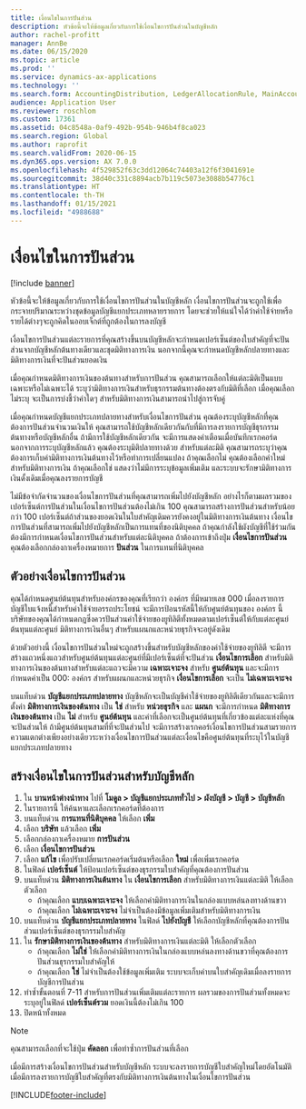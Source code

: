 ```yaml
---
title: เงื่อนไขในการปันส่วน
description: หัวข้อนี้จะให้ข้อมูลเกี่ยวกับการใช้เงื่อนไขการปันส่วนในบัญชีหลัก
author: rachel-profitt
manager: AnnBe
ms.date: 06/15/2020
ms.topic: article
ms.prod: ''
ms.service: dynamics-ax-applications
ms.technology: ''
ms.search.form: AccountingDistribution, LedgerAllocationRule, MainAccount, AllocationTerms
audience: Application User
ms.reviewer: roschlom
ms.custom: 17361
ms.assetid: 04c8548a-0af9-492b-954b-946b4f8ca023
ms.search.region: Global
ms.author: raprofit
ms.search.validFrom: 2020-06-15
ms.dyn365.ops.version: AX 7.0.0
ms.openlocfilehash: 4f529852f63c3dd12064c74403a12f6f3041691e
ms.sourcegitcommit: 38d40c331c8894acb7b119c5073e3088b54776c1
ms.translationtype: HT
ms.contentlocale: th-TH
ms.lasthandoff: 01/15/2021
ms.locfileid: "4988688"
---
```

# <a name="allocation-terms"></a>เงื่อนไขในการปันส่วน

[!include [banner](../includes/banner.md)]

หัวข้อนี้จะให้ข้อมูลเกี่ยวกับการใช้เงื่อนไขการปันส่วนในบัญชีหลัก เงื่อนไขการปันส่วนจะถูกใช้เพื่อกระจายปริมาณระหว่างชุดข้อมูลบัญชีแยกประเภทหลายรายการ โดยจะช่วยให้แน่ใจได้ว่าค่าใช้จ่ายหรือรายได้ต่างๆจะถูกคิดในออบเจ็กต์ที่ถูกต้องในการลงบัญชี

เงื่อนไขการปันส่วนแต่ละรายการที่คุณสร้างขึ้นบนบัญชีหลักจะกำหนดเปอร์เซ็นต์ของใบสำคัญที่จะปันส่วนจากบัญชีหลักต้นทางเดียวและชุดมิติทางการเงิน นอกจากนี้คุณจะกำหนดบัญชีหลักปลายทางและมิติทางการเงินที่จะปันส่วนยอดเงิน 

เมื่อคุณกำหนดมิติทางการเงินของต้นทางสำหรับการปันส่วน คุณสามารถเลือกให้แต่ละมิติเป็นแบบเฉพาะหรือไม่เฉพาะได้ ระบุว่ามิติทางการเงินสำหรับธุรกรรมต้นทางต้องตรงกับมิติที่เลือก เมื่อคุณเลือกไม่ระบุ จะเป็นการบ่งชี้ว่าค่าใดๆ สำหรับมิติทางการเงินสามารถนำไปสู่การจับคู่

เมื่อคุณกำหนดบัญชีแยกประเภทปลายทางสำหรับเงื่อนไขการปันส่วน คุณต้องระบุบัญชีหลักที่คุณต้องการปันส่วนจำนวนเงินให้ คุณสามารถใช้บัญชีหลักเดียวกันกับที่มีการลงรายการบัญชีธุรกรรมต้นทางหรือบัญชีหลักอื่น ถ้ามีการใช้บัญชีหลักเดียวกัน จะมีการแสดงคำเตือนเมื่อบันทึกเรกคอร์ด นอกจากการระบุบัญชีหลักแล้ว คุณต้องระบุมิติปลายทางด้วย สำหรับแต่ละมิติ คุณสามารถระบุว่าคุณต้องการเก็บค่ามิติทางการเงินต้นทางไว้หรือทำการเปลี่ยนแปลง ถ้าคุณเลือกไม่ คุณต้องเลือกค่าใหม่สำหรับมิติทางการเงิน ถ้าคุณเลือกใช่ แสดงว่าไม่มีการระบุข้อมูลเพิ่มเติม และระบบจะรักษามิติทางการเงินดั้งเดิมเมื่อคุณลงรายการบัญชี

ไม่มีข้อจำกัดจำนวนของเงื่อนไขการปันส่วนที่คุณสามารถเพิ่มไปยังบัญชีหลัก อย่างไรก็ตามผลรวมของเปอร์เซ็นต์การปันส่วนในเงื่อนไขการปันส่วนต้องไม่เกิน 100 คุณสามารถสร้างการปันส่วนสำหรับน้อยกว่า 100 เปอร์เซ็นต์ถ้าส่วนของยอดเงินในใบสำคัญเดิมควรยังคงอยู่ในมิติทางการเงินต้นทาง เงื่อนไขการปันส่วนที่สามารถเพิ่มไปยังบัญชีหลักเป็นการแทนที่ของนิติบุคคล ถ้าคุณกำลังใช้ผังบัญชีที่ใช้ร่วมกัน ต้องมีการกำหนดเงื่อนไขการปันส่วนสำหรับแต่ละนิติบุคคล ถ้าต้องการเข้าถึงปุ่ม **เงื่อนไขการปันส่วน** คุณต้องเลือกกล่องกาเครื่องหมายการ **ปันส่วน** ในการแทนที่นิติบุคคล

## <a name="allocation-term-example"></a>ตัวอย่างเงื่อนไขการปันส่วน
คุณได้กำหนดศูนย์ต้นทุนสำหรับองค์กรของคุณที่เรียกว่า องค์กร ที่มีหมายเลข 000 เมื่อลงรายการบัญชีใบแจ้งหนี้สำหรับค่าใช้จ่ายอรรถประโยชน์ จะมีการป้อนรหัสนี้ให้กับศูนย์ต้นทุนของ องค์กร นี้ บริษัทของคุณได้กำหนดกฎซึ่งควรปันส่วนค่าใช้จ่ายของยูทิลิตีทั้งหมดตามเปอร์เซ็นต์ให้กับแต่ละศูนย์ต้นทุนแต่ละศูนย์ มิติทางการเงินอื่นๆ สำหรับแผนกและหน่วยธุรกิจจะอยู่ดังเดิม

ด้วยตัวอย่างนี้ เงื่อนไขการปันส่วนใหม่จะถูกสร้างขึ้นสำหรับบัญชีหลักของค่าใช้จ่ายของยูทิลิตี จะมีการสร้างแถวหนึ่งแถวสำหรับศูนย์ต้นทุนแต่ละศูนย์ที่มีเปอร์เซ็นต์ที่จะปันส่วน **เงื่อนไขการเลือก** สำหรับมิติทางการเงินของต้นทางสำหรับแต่ละแถวจะมีความ **เฉพาะเจาะจง** สำหรับ **ศูนย์ต้นทุน** และจะมีการกำหนดค่าเป็น 000: องค์กร สำหรับแผนกและหน่วยธุรกิจ **เงื่อนไขการเลือก** จะเป็น **ไม่เฉพาะเจาะจง**

บนแท็บด่วน **บัญชีแยกประเภทปลายทาง** บัญชีหลักจะเป็นบัญชีค่าใช้จ่ายของยูทิลิตีเดียวกันและจะมีการตั้งค่า **มิติทางการเงินของต้นทาง** เป็น **ใช่** สำหรับ **หน่วยธุรกิจ** และ **แผนก** จะมีการกำหนด **มิติทางการเงินของต้นทาง** เป็น **ไม่** สำหรับ **ศูนย์ต้นทุน** และค่าที่เลือกจะเป็นศูนย์ต้นทุนที่เกี่ยวข้องแต่ละแห่งที่คุณจะปันส่วนให้ ถ้ามีศูนย์ต้นทุนสามที่ที่จะปันส่วนไป จะมีการสร้างเรกคอร์เงื่อนไขการปันส่วนสามรายการ ความแตกต่างเพียงอย่างเดียวระหว่างเงื่อนไขการปันส่วนแต่ละเงื่อนไขคือศูนย์ต้นทุนที่ระบุไว้ในบัญชีแยกประเภทปลายทาง

## <a name="create-an-allocation-term-on-a-main-account"></a>สร้างเงื่อนไขในการปันส่วนสำหรับบัญชีหลัก

1. ใน **บานหน้าต่างนำทาง** ไปที่ **โมดูล > บัญชีแยกประเภททั่วไป > ผังบัญชี > บัญชี > บัญชีหลัก**
2. ในรายการนี้ ให้ค้นหาและเลือกเรกคอร์ดที่ต้องการ
3. บนแท็บด่วน **การแทนที่นิติบุคคล** ให้เลือก **เพิ่ม**
4. เลือก **บริษัท** แล้วเลือก **เพิ่ม**
5. เลือกกล่องกาเครื่องหมาย **การปันส่วน**
6. เลือก **เงื่อนไขการปันส่วน**
7. เลือก **แก้ไข** เพื่อปรับเปลี่ยนเรกคอร์ดเริ่มต้นหรือเลือก **ใหม่** เพื่อเพิ่มเรกคอร์ด
8. ในฟิลด์ **เปอร์เซ็นต์** ให้ป้อนเปอร์เซ็นต์ของธุรกรรมใบสำคัญที่คุณต้องการปันส่วน
9. บนแท็บด่วน **มิติทางการเงินต้นทาง** ใน **เงื่อนไขการเลือก** สำหรับมิติทางการเงินแต่ละมิติ ให้เลือกตัวเลือก
    - ถ้าคุณเลือก **แบบเฉพาะเจาะจง** ให้เลือกค่ามิติทางการเงินในกล่องแบบหล่นลงทางด้านขวา
    - ถ้าคุณเลือก **ไม่เฉพาะเจาะจง** ไม่จำเป็นต้องมีข้อมูลเพิ่มเติมสำหรับมิติทางการเงิน
10. บนแท็บด่วน **บัญชีแยกประเภทปลายทาง** ในฟิลด์ **ไปยังบัญชี** ให้เลือกบัญชีหลักที่คุณต้องการปันส่วนเปอร์เซ็นต์ของธุรกรรมใบสำคัญ
11. ใน **รักษามิติทางการเงินของต้นทาง** สำหรับมิติทางการเงินแต่ละมิติ ให้เลือกตัวเลือก
    - ถ้าคุณเลือก **ไม่ใช่** ให้เลือกค่ามิติทางการเงินในกล่องแบบหล่นลงทางด้านขวาที่คุณต้องการปันส่วนธุรกรรมใบสำคัญให้
    - ถ้าคุณเลือก **ใช่** ไม่จำเป็นต้องใช้ข้อมูลเพิ่มเติม ระบบจะเก็บค่าบนใบสำคัญเดิมเมื่อลงรายการบัญชีการปันส่วน
12. ทำซ้ำขั้นตอนที่ 7-11 สำหรับการปันส่วนเพิ่มเติมแต่ละรายการ ผลรวมของการปันส่วนทั้งหมดจะระบุอยู่ในฟิลด์ **เปอร์เซ็นต์รวม** ยอดเงินนี้ต้องไม่เกิน 100
13. ปิดหน้าทั้งหมด

>[!NOTE] 
> คุณสามารถเลือกที่จะใช้ปุ่ม **คัดลอก** เพื่อทำซ้ำการปันส่วนที่เลือก

เมื่อมีการสร้างเงื่อนไขการปันส่วนสำหรับบัญชีหลัก ระบบจะลงรายการบัญชีใบสำคัญใหม่โดยอัตโนมัติเมื่อมีการลงรายการบัญชีใบสำคัญที่ตรงกับมิติทางการเงินต้นทางในเงื่อนไขการปันส่วน


[!INCLUDE[footer-include](../../includes/footer-banner.md)]